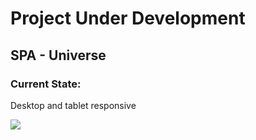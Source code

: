 <h1>Project Under Development</h1>
<h2>SPA - Universe</h2>
<h3>Current State:</h3>
<p>Desktop and tablet responsive</p>
<img src="./readme-assets/spa-universe.gif">